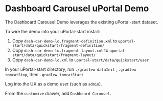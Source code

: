 # Dashboard Carousel uPortal Demo

The Dashboard Carousel Demo leverages the existing uPortal-start dataset.

To wire the demo into your uPortal-start install:

1. Copy `dash-car-demo-lo.fragment-definition.xml` to `uportal-start/data/quickstart/fragment-definition/`
2. Copy `dash-car-demo-lo.fragment-layout.xml` to `uportal-start/data/quickstart/fragment-layout/`
3. Copy `dash-car-demo-lo.xml` to `uportal-start/data/quickstart/user`

In your uPortal-start directory, run `./gradlew dataInit` , `.gradlew tomcatStop`, then `.gradlew tomcatStart`

Log into the UX as a demo user (such as `admin`).

From the `customize` drawer, add `Dashboard Carousel`.

